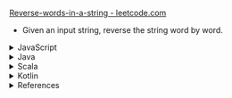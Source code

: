 [Reverse-words-in-a-string - leetcode.com ](https://leetcode.com/problems/reverse-words-in-a-string/)

- Given an input string, reverse the string word by word.

<details><summary>JavaScript</summary>

```javascript
const reverseWords = (s) =>
    s.trim().replace(/\s\s+/g, ' ').split(" ").reverse().join(" ");
```
</details>

<details><summary>Java</summary>

```java
import java.util.Arrays;
import java.util.Collections;
import java.util.List;

class Solution {
    public String reverseWords(String s) {
        String[] sArray = s.trim().replaceAll("\\s\\s+", " ").split(" ");

        List<String> list = Arrays.asList(sArray);
        Collections.reverse(list);
        
        return String.join(" ", (String[])list.toArray());
    }
}
```
</details>

<details><summary>Scala</summary>

```scala
object Solution {
    def reverseWords(s: String): String = {
      s.trim().split("\\s+").reverse.mkString(" ")  
    }
}
```
</details>

<details><summary>Kotlin</summary>

```kotlin
class Solution {
    fun reverseWords(s: String): String {
        return s.trim()
            .split("\\s+".toRegex()).asReversed()
            .joinToString(separator = " ");
    }
}
```
</details>

<details><summary>References</summary>

- [Regular expressions in Java - Tutorial](https://www.vogella.com/tutorials/JavaRegularExpressions/article.html)
- [java.lang.String trim()](http://javatutorialhq.com/java/lang/string-class-tutorial/trim-method-example/)
- [Split a String in Java](https://www.baeldung.com/java-split-string)
- [Java – How to convert Array to Stream](https://www.mkyong.com/java8/java-how-to-convert-array-to-stream/)
- [How to Invert an Array in Java](https://www.baeldung.com/java-invert-array)
- [Java String join() with examples](https://www.geeksforgeeks.org/java-string-join-examples/)
- [Scala: How to extract parts of a string that match a regex](https://alvinalexander.com/scala/how-to-extract-parts-strings-match-regular-expression-regex-scala)

</details>
